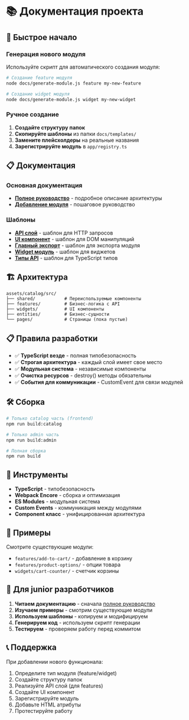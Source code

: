 # 📚 Документация проекта

## 🚀 Быстрое начало

### Генерация нового модуля

Используйте скрипт для автоматического создания модуля:

```bash
# Создание feature модуля
node docs/generate-module.js feature my-new-feature

# Создание widget модуля
node docs/generate-module.js widget my-new-widget
```

### Ручное создание

1. **Создайте структуру папок**
2. **Скопируйте шаблоны** из папки `docs/templates/`
3. **Замените плейсхолдеры** на реальные названия
4. **Зарегистрируйте модуль** в `app/registry.ts`

## 📋 Документация

### Основная документация
- **[Полное руководство](js-architecture-guide.md)** - подробное описание архитектуры
- **[Добавление модуля](add-new-module.md)** - пошаговое руководство

### Шаблоны
- **[API слой](templates/feature-api-template.ts)** - шаблон для HTTP запросов
- **[UI компонент](templates/feature-ui-template.ts)** - шаблон для DOM манипуляций
- **[Главный экспорт](templates/feature-index-template.ts)** - шаблон для экспорта модуля
- **[Widget модуль](templates/widget-template.ts)** - шаблон для виджетов
- **[Типы API](templates/api-types-template.ts)** - шаблон для TypeScript типов

## 🏗️ Архитектура

```
assets/catalog/src/
├── shared/           # Переиспользуемые компоненты
├── features/         # Бизнес-логика с API
├── widgets/          # UI компоненты
├── entities/         # Бизнес-сущности
└── pages/            # Страницы (пока пустые)
```

## 📋 Правила разработки

- ✅ **TypeScript везде** - полная типобезопасность
- ✅ **Строгая архитектура** - каждый слой имеет свое место
- ✅ **Модульная система** - независимые компоненты
- ✅ **Очистка ресурсов** - destroy() методы обязательны
- ✅ **События для коммуникации** - CustomEvent для связи модулей

## 🛠️ Сборка

```bash
# Только catalog часть (frontend)
npm run build:catalog

# Только admin часть
npm run build:admin

# Полная сборка
npm run build
```

## 🔧 Инструменты

- **TypeScript** - типобезопасность
- **Webpack Encore** - сборка и оптимизация
- **ES Modules** - модульная система
- **Custom Events** - коммуникация между модулями
- **Component класс** - унифицированная архитектура

## 📖 Примеры

Смотрите существующие модули:
- `features/add-to-cart/` - добавление в корзину
- `features/product-options/` - опции товара
- `widgets/cart-counter/` - счетчик корзины

## 🎯 Для junior разработчиков

1. **Читаем документацию** - сначала [полное руководство](js-architecture-guide.md)
2. **Изучаем примеры** - смотрим существующие модули
3. **Используем шаблоны** - копируем и модифицируем
4. **Генерируем код** - используем скрипт генерации
5. **Тестируем** - проверяем работу перед коммитом

## 📞 Поддержка

При добавлении нового функционала:
1. Определите тип модуля (feature/widget)
2. Создайте структуру папок
3. Реализуйте API слой (для features)
4. Создайте UI компонент
5. Зарегистрируйте модуль
6. Добавьте HTML атрибуты
7. Протестируйте работу
